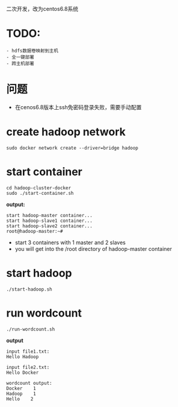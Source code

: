 二次开发，改为centos6.8系统

# TODO:
```
- hdfs数据卷映射到主机
- 全一键部署
- 跨主机部署
```

# 问题
- 在cenos6.8版本上ssh免密码登录失败，需要手动配置



# create hadoop network

```
sudo docker network create --driver=bridge hadoop
```

# start container

```
cd hadoop-cluster-docker
sudo ./start-container.sh
```

**output:**

```
start hadoop-master container...
start hadoop-slave1 container...
start hadoop-slave2 container...
root@hadoop-master:~# 
```
- start 3 containers with 1 master and 2 slaves
- you will get into the /root directory of hadoop-master container

# start hadoop

```
./start-hadoop.sh
```

# run wordcount

```
./run-wordcount.sh
```

**output**

```
input file1.txt:
Hello Hadoop

input file2.txt:
Hello Docker

wordcount output:
Docker    1
Hadoop    1
Hello    2
```
